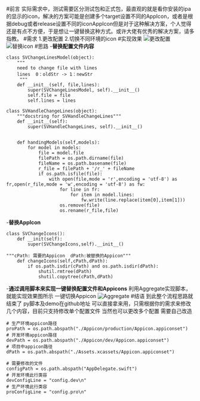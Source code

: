#前言
实际需求中，测试需要区分测试包和正式包，最直观的就是看你安装的ipa的显示的icon，解决的方案可能是创建多个target设置不同的AppIcon，或者是根据debug或者release设置不同的iconAppIcon但是对于这种解决方案，个人觉得还是有点不方便，于是想让一键替换这种方式。或许大佬有优秀的解决方案，请多指教。
#需求
1.更改配置
2.切换不同环境的icon
#实现效果
![更改配置](https://upload-images.jianshu.io/upload_images/2608128-fcdce34f38e4687b.gif?imageMogr2/auto-orient/strip)
![替换icon](https://upload-images.jianshu.io/upload_images/2608128-4e947c745ad83487.gif?imageMogr2/auto-orient/strip)
#思路
-**替换配置文件内容**
```
class SVChangeLinesModel(object):
	"""
	need to change file with lines
	lines  0：oldStr -> 1：newStr
	 """
	def __init__(self, file,lines):
		super(SVChangeLinesModel, self).__init__()
		self.file = file
		self.lines = lines

class SVHandleChangeLines(object):
	"""docstring for SVHandleChangeLines"""
	def __init__(self):
		super(SVHandleChangeLines, self).__init__()

		
	def handingModels(self,models):
		for model in models:
			file = model.file
			filePath = os.path.dirname(file)
			fileName = os.path.basename(file)
			r_file = filePath + '/r_' + fileName
			if os.path.isfile(file):
				with open(file,mode = 'r',encoding = 'utf-8') as fr,open(r_file,mode = 'w',encoding = 'utf-8') as fw:
					for line in fr:
						for item in model.lines:
							fw.write(line.replace(item[0],item[1]))
					os.remove(file)
					os.rename(r_file,file)
```
-**替换AppIcon**
```
class SVChangeIcons():
    def __init(self):
        super(SVChangeIcons,self).__init__()

"""cPath: 需要的Appicon  dPath:被替换的Appicon"""
    def changeIcons(self,cPath,dPath):
    	if os.path.isdir(cPath) and os.path.isdir(dPath):
        	shutil.rmtree(dPath)
        	shutil.copytree(cPath,dPath)
```
-**通过调用脚本来实现一键替换配置文件和Appicons**
利用Aggregate实现脚本，就能实现效果图所示 一键切换Appicon
![Aggregate](https://upload-images.jianshu.io/upload_images/2608128-3a3fb00560383fe1.png?imageMogr2/auto-orient/strip%7CimageView2/2/w/1240)
#结语
到此整个流程思路就结束了
 py脚本及demo在github地址
可以直接拿来用，只需根据你的需求来修改几个内容，目前只支持修改单个配置文件 当然也可以更改多个配置 需要自己改造
```
# 生产环境appicon路径
proPath = os.path.abspath("./Appicon/production/Appicon.appiconset")
# 开发环境appicon路径
devPath = os.path.abspath("./Appicon/dev/Appicon.appiconset")
# 项目中appicon路径
dPath = os.path.abspath("./Assets.xcassets/Appicon.appiconset")

# 需要修改的文件
configPath = os.path.abspath("AppDelegate.swift")
# 开发环境此行类容
devConfigLine = "config.dev\n"
# 生产环境此行类容
proConfigLine = "config.pro\n"
```




